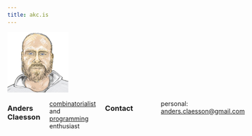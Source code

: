 ```yaml
---
title: akc.is
---
```

<div class="three columns alpha">
<a href="images/akc-fpsac09.png"><img id="me" src="images/me.png" alt="Anders Claesson"/></a>
</div>
<div class="seven columns omega">

### Anders Claesson

[combinatorialist](http://combinatorics.cis.strath.ac.uk/) and
[programming](https://github.com/akc) enthusiast

### Contact

----------  -------------------------------------------------------------------
     work:  [anders.claesson@strath.ac.uk](mailto:anders.claesson@strath.ac.uk)
 personal:  [anders.claesson@gmail.com](mailto:anders.claesson@gmail.com)
----------  -------------------------------------------------------------------

</div>
